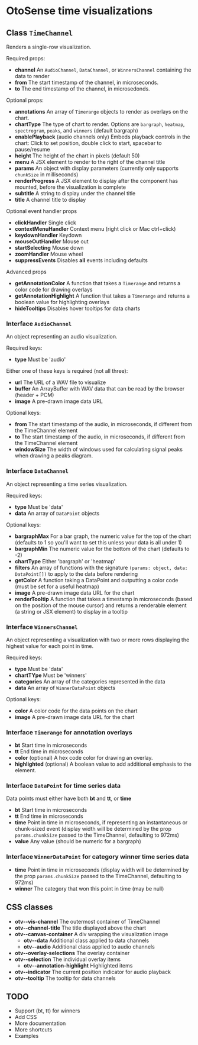 # OtoSense time visualizations

## Class `TimeChannel`

Renders a single-row visualization.

Required props:
* __channel__ An `AudioChannel`, `DataChannel`, or `WinnersChannel` containing the data to render
* __from__ The start timestamp of the channel, in microseconds.
* __to__ The end timestamp of the channel, in microsedonds.

Optional props:
* __annotations__ An array of `Timerange` objects to render as overlays on the chart.
* __chartType__ The type of chart to render. Options are `bargraph`, `heatmap`, `spectrogram`, `peaks`, and `winners` (default bargraph)
* __enablePlayback__ (audio channels only) Embeds playback controls in the chart: Click to set position, double click to start, spacebar to pause/resume
* __height__ The height of the chart in pixels (default 50)
* __menu__ A JSX element to render to the right of the channel title
* __params__ An object with display parameters (currently only supports `chunkSize` in milliseconds)
* __renderProgress__ A JSX element to display after the component has mounted, before the visualization is complete
* __subtitle__ A string to display under the channel title
* __title__ A channel title to display

Optional event handler props
* __clickHandler__ Single click
* __contextMenuHandler__ Context menu (right click or Mac ctrl+click)
* __keydownHandler__ Keydown
* __mouseOutHandler__ Mouse out
* __startSelecting__ Mouse down
* __zoomHandler__ Mouse wheel
* __suppressEvents__ Disables __all__ events including defaults

Advanced props
* __getAnnotationColor__ A function that takes a `Timerange` and returns a color code for drawing overlays
* __getAnnotationHighlight__ A function that takes a `Timerange` and returns a boolean value for highlighting overlays
* __hideTooltips__ Disables hover tooltips for data charts


### Interface `AudioChannel`

An object representing an audio visualization.

Required keys:
* __type__ Must be 'audio'

Either one of these keys is required (not all three):
* __url__ The URL of a WAV file to visualize
* __buffer__ An ArrayBuffer with WAV data that can be read by the browser (header + PCM)
* __image__ A pre-drawn image data URL

Optional keys:
* __from__ The start timestamp of the audio, in microseconds, if different from the TimeChannel element
* __to__ The start timestamp of the audio, in microseconds, if different from the TimeChannel element
* __windowSize__ The width of windows used for calculating signal peaks when drawing a peaks diagram.

### Interface `DataChannel`

An object representing a time series visualization.

Required keys:
* __type__ Must be 'data'
* __data__ An array of `DataPoint` objects

Optional keys:
* __bargraphMax__ For a bar graph, the numeric value for the top of the chart (defaults to 1 so you'll want to set this unless your data is all under 1)
* __bargraphMin__ The numeric value for the bottom of the chart (defaults to -2)
* __chartType__ Either 'bargraph' or 'heatmap'
* __filters__ An array of functions with the signature `(params: object, data: DataPoint[])` to apply to the data before rendering
* __getColor__ A function taking a DataPoint and outputting a color code (must be set for a useful heatmap)
* __image__ A pre-drawn image data URL for the chart
* __renderTooltip__ A function that takes a timestamp in microseconds (based on the position of the mouse cursor) and returns a renderable element (a string or JSX element) to display in a tooltip


### Interface `WinnersChannel`

An object representing a visualization with two or more rows displaying the highest value for each point in time.

Required keys:
* __type__ Must be 'data'
* __chartTYpe__ Must be 'winners'
* __categories__ An array of the categories represented in the data
* __data__ An array of `WinnerDataPoint` objects

Optional keys:
* __color__ A color code for the data points on the chart
* __image__ A pre-drawn image data URL for the chart


### Interface `Timerange` for annotation overlays

* __bt__ Start time in microseconds
* __tt__ End time in microseconds
* __color__ (optional) A hex code color for drawing an overlay.
* __highlighted__ (optional) A boolean value to add additional emphasis to the element.


### Interface `DataPoint` for time series data

Data points must either have both __bt__ and __tt__, or __time__

* __bt__ Start time in microseconds
* __tt__ End time in microseconds
* __time__ Point in time in microseconds, if representing an instantaneous or chunk-sized event (display width will be determined by the prop `params.chunkSize` passed to the TimeChannel, defaulting to 972ms)
* __value__ Any value (should be numeric for a bargraph)


### Interface `WinnerDataPoint` for category winner time series data

* __time__ Point in time in microseconds (display width will be determined by the prop `params.chunkSize` passed to the TimeChannel, defaulting to 972ms)
* __winner__ The category that won this point in time (may be null)


## CSS classes

* __otv--vis-channel__ The outermost container of TimeChannel
* __otv--channel-title__ The title displayed above the chart
* __otv--canvas-container__ A div wrapping the visualization image
    * __otv--data__ Additional class applied to data channels
    * __otv--audio__ Additional class applied to audio channels
* __otv--overlay-selections__ The overlay container
* __otv--selection__ The individual overlay items
    * __otv--annotation-highlight__ Highlighted items
* __otv--indicator__ The current position indicator for audio playback
* __otv--tooltip__ The tooltip for data channels


## TODO

* Support (bt, tt) for winners
* Add CSS
* More documentation
* More shortcuts
* Examples
